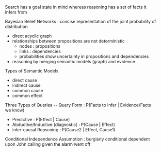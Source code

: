 Search has a goal state in mind whereas reasoning has a set of facts it infers from

Bayesian Belief Networks : concise representation of the joint probability of distribution 
* direct acyclic graph
* relationships between propositions are not deterministic
  * nodes : propositions
  * links : dependencies
  * probabilities show uncertainty in propositions and dependencies
* reasoning by merging semantic models (graph) and evidence 

Types of Semantic Models 
* direct cause
* indirect cause
* common cause
* common effect

Three Types of Queries -- Query Form : P(Facts to Infer | Evidence/Facts we know)
* Predictive : P(Effect | Cause)
* Abductive/Inductive (diagnostic) : P(Cause | Effect)
* Inter-causal Reasoning : P(Cause2 | Effect, Cause1)

Conditional Independence Assumption : burglarly conditional dependent upon John calling given the alarm went off 

